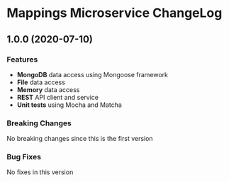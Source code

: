 # Mappings Microservice ChangeLog

## <a name="1.0.0"></a> 1.0.0 (2020-07-10)

### Features
* **MongoDB** data access using Mongoose framework
* **File** data access 
* **Memory** data access 
* **REST** API client and service
* **Unit tests** using Mocha and Matcha

### Breaking Changes
No breaking changes since this is the first version

### Bug Fixes
No fixes in this version


